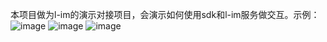 本项目做为l-im的演示对接项目，会演示如何使用sdk和l-im服务做交互。示例：
![image](https://gitee.com/lldao/l-im-app/raw/master/img/app01.jpg)
![image](https://gitee.com/lldao/l-im-app/raw/master/img/app02.jpg)
![image](https://gitee.com/lldao/l-im-app/raw/master/img/app03.jpg)